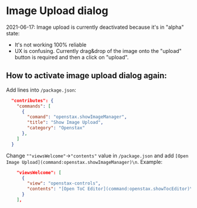 Image Upload dialog
===================

2021-06-17:
Image upload is currently deactivated because it's in "alpha" state:
* It's not working 100% reliable
* UX is confusing. Currently drag&drop of the image onto the "upload" button is required and then a click on "upload".

## How to activate image upload dialog again:

Add lines into `/package.json`:
```json
  "contributes": {
    "commands": [
      {
        "comand": "openstax.showImageManager",
        "title": "Show Image Upload",
        "category": "Openstax"
      },
    ]
  }
```

Change `""viewsWelcome"`->`"contents"` value in `/package.json` and add `[Open Image Upload](command:openstax.showImageManager)\n`. Example:

```json
    "viewsWelcome": [
      {
        "view": "openstax-controls",
        "contents": "[Open ToC Editor](command:openstax.showTocEditor)\n[Open Image Upload](command:openstax.showImageManager)\n[Push Content](command:openstax.pushContent)\n[Tag Content](command:openstax.tagContent)"
      }
    ],
```